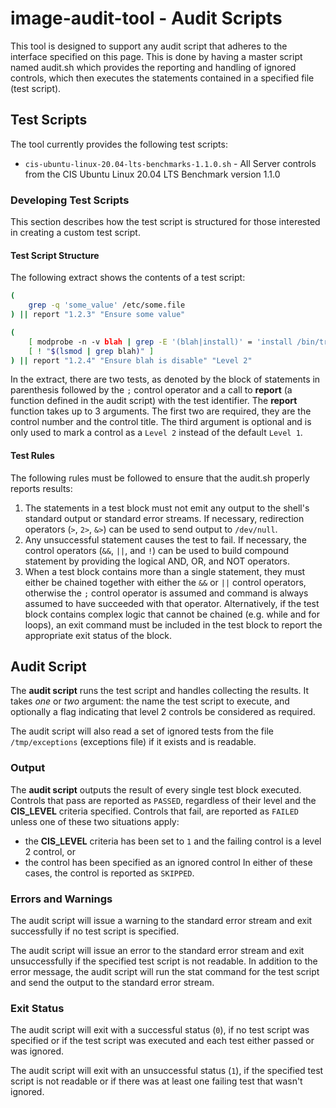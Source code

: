 # image-audit-tool - Audit Scripts

This tool is designed to support any audit script that adheres to the interface specified on this page. This is done by having a master script named audit.sh which provides the reporting and handling of ignored controls, which then executes the statements contained in a specified file (test script).

## Test Scripts

The tool currently provides the following test scripts:

* `cis-ubuntu-linux-20.04-lts-benchmarks-1.1.0.sh` - All Server controls from the CIS Ubuntu Linux 20.04 LTS Benchmark version 1.1.0

### Developing Test Scripts

This section describes how the test script is structured for those interested in creating a custom test script.

#### Test Script Structure

The following extract shows the contents of a test script:

```bash
(
    grep -q 'some_value' /etc/some.file
) || report "1.2.3" "Ensure some value"

(
    [ modprobe -n -v blah | grep -E '(blah|install)' = 'install /bin/true ' ] && \
    [ ! "$(lsmod | grep blah)" ]
) || report "1.2.4" "Ensure blah is disable" "Level 2"
```

In the extract, there are two tests, as denoted by the block of statements in parenthesis followed by the `;` control operator and a call to **report** (a function defined in the audit script) with the test identifier.  The **report** function takes up to 3 arguments.  The first two are required, they are the control number and the control title.  The third argument is optional and is only used to mark a control as a `Level 2` instead of the default `Level 1`.

#### Test Rules

The following rules must be followed to ensure that the audit.sh properly reports results:

1. The statements in a test block must not emit any output to the shell's standard output or standard error streams. If necessary, redirection operators (`>`, `2>`, `&>`) can be used to send output to `/dev/null`.
1. Any unsuccessful statement causes the test to fail.  If necessary, the control operators (`&&`, `||`, and `!`) can be used to build compound statement by providing the logical AND, OR, and NOT operators.
1. When a test block contains more than a single statement, they must either be chained together with either the `&&` or `||` control operators, otherwise the `;` control operator is assumed and command is always assumed to have succeeded with that operator.  Alternatively, if the test block contains complex logic that cannot be chained (e.g. while and for loops), an exit command must be included in the test block to report the appropriate exit status of the block.

## Audit Script

The **audit script** runs the test script and handles collecting the results.  It takes *one* or *two* argument: the name the test script to execute, and optionally a flag indicating that level 2 controls be considered as required.

The audit script will also read a set of ignored tests from the file `/tmp/exceptions` (exceptions file) if it exists and is readable.

### Output

The **audit script** outputs the result of every single test block executed.  Controls that pass are reported as `PASSED`, regardless of their level and the **CIS_LEVEL** criteria specified.  Controls that fail, are reported as `FAILED` unless one of these two situations apply:
* the **CIS_LEVEL** criteria has been set to `1` and the failing control is a level 2 control, or
* the control has been specified as an ignored control
In either of these cases, the control is reported as `SKIPPED`.

### Errors and Warnings

The audit script will issue a warning to the standard error stream and exit successfully if no test script is specified.

The audit script will issue an error to the standard error stream and exit unsuccessfully if the specified test script is not readable.  In addition to the error message, the audit script will run the stat command for the test script and send the output to the standard error stream.

### Exit Status

The audit script will exit with a successful status (`0`), if no test script was specified or if the test script was executed and each test either passed or was ignored.

The audit script will exit with an unsuccessful status (`1`), if the specified test script is not readable or if there was at least one failing test that wasn't ignored.
